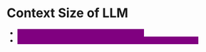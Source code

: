 # Context Size of LLM

* <mark style="color:purple;background-color:purple;">**Different LLMs has different context sizes**</mark>
* <mark style="color:purple;background-color:purple;">**If the context size is more then LLM will give better answers**</mark>
